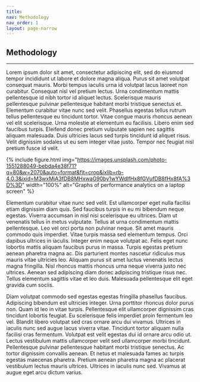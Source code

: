 ```yaml
---
title:
nav: Methodology
nav_order: 1
layout: page-narrow
---
```


## **Methodology**
<hr/>
Lorem ipsum dolor sit amet, consectetur adipiscing elit, sed do eiusmod tempor incididunt ut labore et dolore magna aliqua. Purus sit amet volutpat consequat mauris. Morbi tempus iaculis urna id volutpat lacus laoreet non curabitur. Consequat nisl vel pretium lectus. Urna condimentum mattis pellentesque id nibh tortor id aliquet lectus. Scelerisque mauris pellentesque pulvinar pellentesque habitant morbi tristique senectus et. Elementum curabitur vitae nunc sed velit. Phasellus egestas tellus rutrum tellus pellentesque eu tincidunt tortor. Vitae congue mauris rhoncus aenean vel elit scelerisque. Urna molestie at elementum eu facilisis. Libero enim sed faucibus turpis. Eleifend donec pretium vulputate sapien nec sagittis aliquam malesuada. Duis ultricies lacus sed turpis tincidunt id aliquet risus. Velit dignissim sodales ut eu sem integer vitae justo. Tempor nec feugiat nisl pretium fusce id velit.

{% include figure.html img="https://images.unsplash.com/photo-1551288049-bebda4e38f71?q=80&w=2070&auto=format&fit=crop&ixlib=rb-4.0.3&ixid=M3wxMjA3fDB8MHxwaG90by1wYWdlfHx8fGVufDB8fHx8fA%3D%3D" width="100%" alt="Graphs of performance analytics on a laptop screen" %}

Elementum curabitur vitae nunc sed velit. Est ullamcorper eget nulla facilisi etiam dignissim diam quis. Sed faucibus turpis in eu mi bibendum neque egestas. Viverra accumsan in nisl nisi scelerisque eu ultrices. Diam ut venenatis tellus in metus vulputate. Tellus at urna condimentum mattis pellentesque. Leo vel orci porta non pulvinar neque. Sit amet mauris commodo quis imperdiet. Vitae turpis massa sed elementum tempus. Orci dapibus ultrices in iaculis. Integer enim neque volutpat ac. Felis eget nunc lobortis mattis aliquam faucibus purus in massa. Turpis egestas pretium aenean pharetra magna ac. Dis parturient montes nascetur ridiculus mus mauris vitae ultricies leo. Aliquam purus sit amet luctus venenatis lectus magna fringilla. Nisl rhoncus mattis rhoncus urna neque viverra justo nec ultrices. Aenean sed adipiscing diam donec adipiscing tristique risus nec. Tellus elementum sagittis vitae et leo duis. Malesuada pellentesque elit eget gravida cum sociis.

Diam volutpat commodo sed egestas egestas fringilla phasellus faucibus. Adipiscing bibendum est ultricies integer. Urna porttitor rhoncus dolor purus non. Quam id leo in vitae turpis. Pellentesque elit ullamcorper dignissim cras tincidunt lobortis feugiat. Eu scelerisque felis imperdiet proin fermentum leo vel. Blandit libero volutpat sed cras ornare arcu dui vivamus. Ultrices in iaculis nunc sed augue lacus viverra vitae. Tincidunt tortor aliquam nulla facilisi cras fermentum. Volutpat est velit egestas dui id ornare arcu odio ut. Lectus vestibulum mattis ullamcorper velit sed ullamcorper morbi tincidunt. Pellentesque pulvinar pellentesque habitant morbi tristique senectus. Ac tortor dignissim convallis aenean. Et netus et malesuada fames ac turpis egestas maecenas pharetra. Pretium aenean pharetra magna ac placerat vestibulum lectus mauris ultrices. Ultrices in iaculis nunc sed. Vivamus at augue eget arcu dictum varius.
